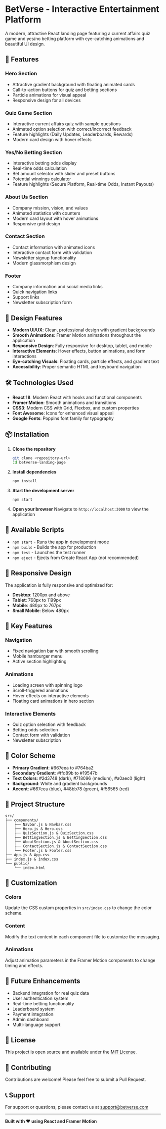 # BetVerse - Interactive Entertainment Platform

A modern, attractive React landing page featuring a current affairs quiz game and yes/no betting platform with eye-catching animations and beautiful UI design.

## 🚀 Features

### Hero Section
- Attractive gradient background with floating animated cards
- Call-to-action buttons for quiz and betting sections
- Particle animations for visual appeal
- Responsive design for all devices

### Quiz Game Section
- Interactive current affairs quiz with sample questions
- Animated option selection with correct/incorrect feedback
- Feature highlights (Daily Updates, Leaderboards, Rewards)
- Modern card design with hover effects

### Yes/No Betting Section
- Interactive betting odds display
- Real-time odds calculation
- Bet amount selector with slider and preset buttons
- Potential winnings calculator
- Feature highlights (Secure Platform, Real-time Odds, Instant Payouts)

### About Us Section
- Company mission, vision, and values
- Animated statistics with counters
- Modern card layout with hover animations
- Responsive grid design

### Contact Section
- Contact information with animated icons
- Interactive contact form with validation
- Newsletter signup functionality
- Modern glassmorphism design

### Footer
- Company information and social media links
- Quick navigation links
- Support links
- Newsletter subscription form

## 🎨 Design Features

- **Modern UI/UX**: Clean, professional design with gradient backgrounds
- **Smooth Animations**: Framer Motion animations throughout the application
- **Responsive Design**: Fully responsive for desktop, tablet, and mobile
- **Interactive Elements**: Hover effects, button animations, and form interactions
- **Eye-catching Visuals**: Floating cards, particle effects, and gradient text
- **Accessibility**: Proper semantic HTML and keyboard navigation

## 🛠️ Technologies Used

- **React 18**: Modern React with hooks and functional components
- **Framer Motion**: Smooth animations and transitions
- **CSS3**: Modern CSS with Grid, Flexbox, and custom properties
- **Font Awesome**: Icons for enhanced visual appeal
- **Google Fonts**: Poppins font family for typography

## 📦 Installation

1. **Clone the repository**
   ```bash
   git clone <repository-url>
   cd betverse-landing-page
   ```

2. **Install dependencies**
   ```bash
   npm install
   ```

3. **Start the development server**
   ```bash
   npm start
   ```

4. **Open your browser**
   Navigate to `http://localhost:3000` to view the application

## 🚀 Available Scripts

- `npm start` - Runs the app in development mode
- `npm build` - Builds the app for production
- `npm test` - Launches the test runner
- `npm eject` - Ejects from Create React App (not recommended)

## 📱 Responsive Design

The application is fully responsive and optimized for:
- **Desktop**: 1200px and above
- **Tablet**: 768px to 1199px
- **Mobile**: 480px to 767px
- **Small Mobile**: Below 480px

## 🎯 Key Features

### Navigation
- Fixed navigation bar with smooth scrolling
- Mobile hamburger menu
- Active section highlighting

### Animations
- Loading screen with spinning logo
- Scroll-triggered animations
- Hover effects on interactive elements
- Floating card animations in hero section

### Interactive Elements
- Quiz option selection with feedback
- Betting odds selection
- Contact form with validation
- Newsletter subscription

## 🎨 Color Scheme

- **Primary Gradient**: #667eea to #764ba2
- **Secondary Gradient**: #ffd89b to #19547b
- **Text Colors**: #2d3748 (dark), #718096 (medium), #a0aec0 (light)
- **Background**: White and gradient backgrounds
- **Accent**: #667eea (blue), #48bb78 (green), #f56565 (red)

## 📁 Project Structure

```
src/
├── components/
│   ├── Navbar.js & Navbar.css
│   ├── Hero.js & Hero.css
│   ├── QuizSection.js & QuizSection.css
│   ├── BettingSection.js & BettingSection.css
│   ├── AboutSection.js & AboutSection.css
│   ├── ContactSection.js & ContactSection.css
│   └── Footer.js & Footer.css
├── App.js & App.css
├── index.js & index.css
└── public/
    └── index.html
```

## 🔧 Customization

### Colors
Update the CSS custom properties in `src/index.css` to change the color scheme.

### Content
Modify the text content in each component file to customize the messaging.

### Animations
Adjust animation parameters in the Framer Motion components to change timing and effects.

## 🌟 Future Enhancements

- Backend integration for real quiz data
- User authentication system
- Real-time betting functionality
- Leaderboard system
- Payment integration
- Admin dashboard
- Multi-language support

## 📄 License

This project is open source and available under the [MIT License](LICENSE).

## 🤝 Contributing

Contributions are welcome! Please feel free to submit a Pull Request.

## 📞 Support

For support or questions, please contact us at support@betverse.com

---

**Built with ❤️ using React and Framer Motion** 